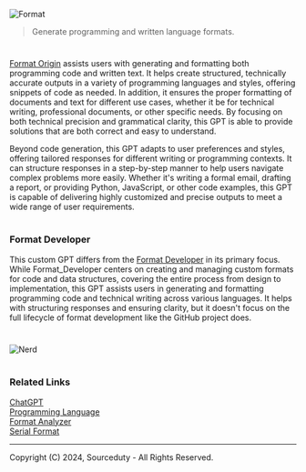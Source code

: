 ![Format](https://github.com/user-attachments/assets/97322146-4d82-4403-95b9-853b0402ea21)

> Generate programming and written language formats. 
#

[Format Origin](https://chatgpt.com/g/g-NK1nqd6ci-format-origin) assists users with generating and formatting both programming code and written text. It helps create structured, technically accurate outputs in a variety of programming languages and styles, offering snippets of code as needed. In addition, it ensures the proper formatting of documents and text for different use cases, whether it be for technical writing, professional documents, or other specific needs. By focusing on both technical precision and grammatical clarity, this GPT is able to provide solutions that are both correct and easy to understand.

Beyond code generation, this GPT adapts to user preferences and styles, offering tailored responses for different writing or programming contexts. It can structure responses in a step-by-step manner to help users navigate complex problems more easily. Whether it's writing a formal email, drafting a report, or providing Python, JavaScript, or other code examples, this GPT is capable of delivering highly customized and precise outputs to meet a wide range of user requirements.

#
### Format Developer

This custom GPT differs from the [Format Developer](https://github.com/sourceduty/Format_Developer) in its primary focus. While Format_Developer centers on creating and managing custom formats for code and data structures, covering the entire process from design to implementation, this GPT assists users in generating and formatting programming code and technical writing across various languages. It helps with structuring responses and ensuring clarity, but it doesn't focus on the full lifecycle of format development like the GitHub project does.

#

![Nerd](https://github.com/user-attachments/assets/4d2d8f07-eee3-41d7-958a-e52eee8c8aed)

#
### Related Links

[ChatGPT](https://github.com/sourceduty/ChatGPT)
<br>
[Programming Language](https://github.com/sourceduty/Format_Developer)
<br>
[Format Analyzer](https://github.com/sourceduty/Format_Analyzer)
<br>
[Serial Format](https://github.com/sourceduty/Serial_Format)

***
Copyright (C) 2024, Sourceduty - All Rights Reserved.
